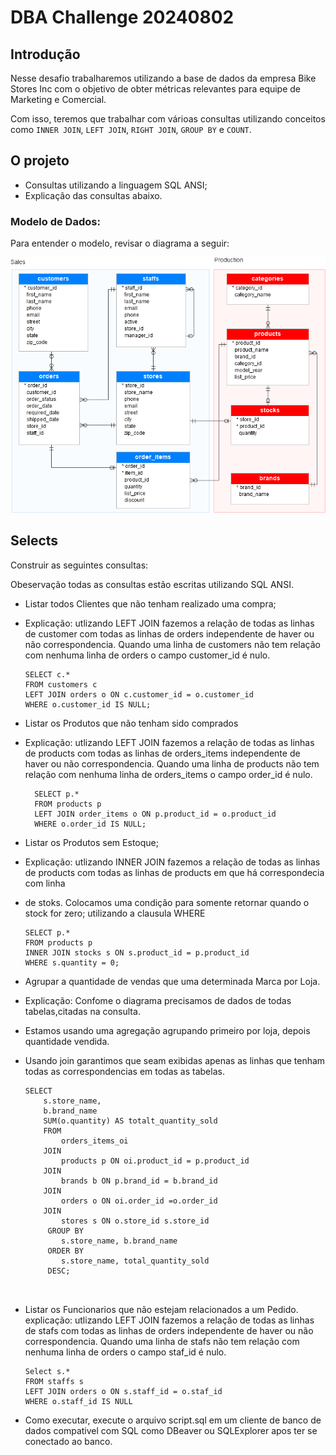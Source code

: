 # DBA Challenge 20240802


## Introdução

Nesse desafio trabalharemos utilizando a base de dados da empresa Bike Stores Inc com o objetivo de obter métricas relevantes para equipe de Marketing e Comercial.

Com isso, teremos que trabalhar com várioas consultas utilizando conceitos como `INNER JOIN`, `LEFT JOIN`, `RIGHT JOIN`, `GROUP BY` e `COUNT`.

 
 

## O projeto

- Consultas utilizando a linguagem SQL ANSI;
- Explicação das consultas abaixo.

### Modelo de Dados:

Para entender o modelo, revisar o diagrama a seguir:

![<img src="samples/model.png" height="500" alt="Modelo" title="Modelo"/>](samples/model.png)


## Selects

Construir as seguintes consultas:

Obeservação todas as consultas estão escritas utilizando SQL ANSI.

- Listar todos Clientes que não tenham realizado uma compra;

- Explicação: utlizando LEFT JOIN fazemos a relação de todas as linhas de 
customer com todas as linhas de orders independente de haver ou não 
correspondencia. Quando uma linha de customers não tem relação com nenhuma
linha de orders o campo customer_id é nulo.
    
    ``` 
  SELECT c.* 
    FROM customers c
    LEFT JOIN orders o ON c.customer_id = o.customer_id
    WHERE o.customer_id IS NULL;

- Listar os Produtos que não tenham sido comprados

- Explicação: utlizando LEFT JOIN fazemos a relação de todas as linhas de
products com todas as linhas de orders_items independente de haver ou não
correspondencia. Quando uma linha de products não tem relação com nenhuma
linha de orders_items o campo order_id é nulo.

  ```
    SELECT p.*
    FROM products p 
    LEFT JOIN order_items o ON p.product_id = o.product_id
    WHERE o.order_id IS NULL;

- Listar os Produtos sem Estoque;
- Explicação: utlizando INNER JOIN fazemos a relação de todas as linhas de
  products com todas as linhas de products em que há correspondecia com linha
- de stoks. Colocamos uma condição para somente retornar quando o stock for zero;
utilizando a clausula WHERE

    ```
    SELECT p.*
    FROM products p
    INNER JOIN stocks s ON s.product_id = p.product_id
    WHERE s.quantity = 0;   
    
- Agrupar a quantidade de vendas que uma determinada Marca por Loja. 
- Explicação: Confome o diagrama precisamos de dados de todas tabelas,citadas na consulta.
- Estamos usando uma agregação agrupando primeiro por loja, depois quantidade vendida.
- Usando join garantimos que seam exibidas apenas as linhas que tenham todas as correspondencias em todas as tabelas.

    ```
    SELECT
        s.store_name,
        b.brand_name
        SUM(o.quantity) AS totalt_quantity_sold
        FROM
            orders_items_oi
        JOIN
            products p ON oi.product_id = p.product_id
        JOIN
            brands b ON p.brand_id = b.brand_id
        JOIN
            orders o ON oi.order_id =o.order_id
        JOIN
            stores s ON o.store_id s.store_id
         GROUP BY
            s.store_name, b.brand_name
         ORDER BY
            s.store_name, total_quantity_sold
         DESC;
     
     
- Listar os Funcionarios que não estejam relacionados a um Pedido.
  explicação: utlizando LEFT JOIN fazemos a relação de todas as linhas de
  stafs com todas as linhas de orders independente de haver ou não
  correspondencia. Quando uma linha de stafs não tem relação com nenhuma
  linha de orders o campo staf_id é nulo.
    ```
    Select s.* 
    FROM staffs s
    LEFT JOIN orders o ON s.staff_id = o.staf_id
    WHERE o.staff_id IS NULL
- Como executar, execute o arquivo script.sql em um cliente de banco de dados compativel com SQL como DBeaver ou SQLExplorer apos ter se conectado ao banco.

 


